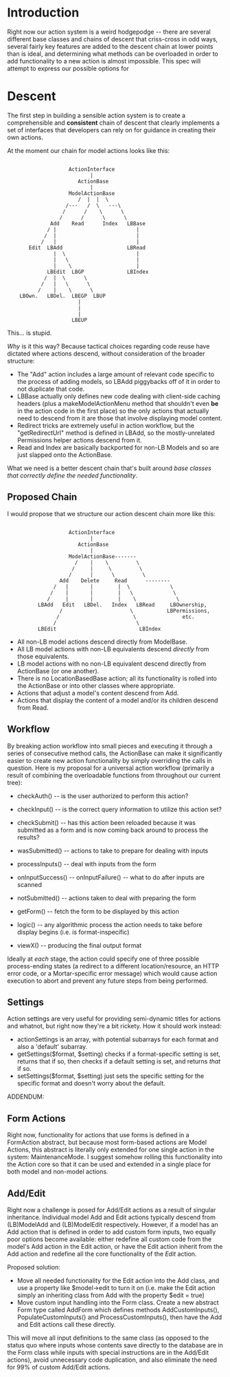 # Introduction #

Right now our action system is a weird hodgepodge -- there are several different base classes and chains of descent that criss-cross in odd ways, several fairly key features are added to the descent chain at lower points than is ideal, and determining what methods can be overloaded in order to add functionality to a new action is almost impossible. This spec will attempt to express our possible options for

# Descent #

The first step in building a sensible action system is to create a comprehensible and **consistent** chain of descent that clearly implements a set of interfaces that developers can rely on for guidance in creating their own actions.

At the moment our chain for model actions looks like this:

```

                    ActionInterface
                           |
                       ActionBase
                           |
                    ModelActionBase
                       /  |  |  \
                   /---   /  \   ---\
                  /      /    \      \
                 /      /      \      \
              Add    Read      Index   LBBase
             / |                          |
            /  |                          |
           /   |                          |
       Edit  LBAdd                     LBRead
               |  \                       |
               |   \                      |
               |    \                     |
             LBEdit  LBGP              LBIndex
            /  |  \      \
           /   |   \      \
          /    |    \      \
    LBOwn.   LBDel.  LBEGP  LBUP
                       |
                       |
                       |
                     LBEUP

```

This... is stupid.

_Why_ is it this way? Because tactical choices regarding code reuse have dictated where actions descend, without consideration of the broader structure:

  * The "Add" action includes a large amount of relevant code specific to the process of adding models, so LBAdd piggybacks off of it in order to not duplicate that code.
  * LBBase actually only defines new code dealing with client-side caching headers (plus a makeModelActionMenu method that shouldn't even **be** in the action code in the first place) so the only actions that actually need to descend from it are those that involve displaying model content.
  * Redirect tricks are extremely useful in action workflow, but the "getRedirectUrl" method is defined in LBAdd, so the mostly-unrelated Permissions helper actions descend from it.
  * Read and Index are basically backported for non-LB Models and so are just slapped onto the ActionBase.

What we need is a better descent chain that's built around _base classes that correctly define the needed functionality_.

## Proposed Chain ##

I would propose that we structure our action descent chain more like this:

```

                    ActionInterface
                           |
                       ActionBase
                           |
                    ModelActionBase-------
                      /    |    \         \
                     /     |     \         \
                    /      |      \         \
                 Add    Delete     Read      --------
               /   |       |        |  \             \
              /    |       |        |   \             \
             /     |       |        |    \             \
          LBAdd   Edit   LBDel.   Index   LBRead     LBOwnership,
                 /                      \           LBPermissions,
                /                        \               etc.
               /                          \
          LBEdit                           LBIndex

```

  * All non-LB model actions descend directly from ModelBase.
  * All LB model actions with non-LB equivalents descend _directly_ from those equivalents.
  * LB model actions with no non-LB equivalent descend directly from ActionBase (or one another).
  * There is no LocationBasedBase action; all its functionality is rolled into the ActionBase or into other classes where appropriate.
  * Actions that adjust a model's content descend from Add.
  * Actions that display the content of a model and/or its children descend from Read.

## Workflow ##

By breaking action workflow into small pieces and executing it through a series of consecutive method calls, the ActionBase can make it significantly easier to create new action functionality by simply overriding the calls in question. Here is my proposal for a universal action workflow (primarily a result of combining the overloadable functions from throughout our current tree):

  * checkAuth() -- is the user authorized to perform this action?
  * checkInput() -- is the correct query information to utilize this action set?
  * checkSubmit() -- has this action been reloaded because it was submitted as a form and is now coming back around to process the results?

  * wasSubmitted() -- actions to take to prepare for dealing with inputs
  * processInputs() -- deal with inputs from the form
  * onInputSuccess() -- onInputFailure() -- what to do after inputs are scanned

  * notSubmitted() -- actions taken to deal with preparing the form
  * getForm() -- fetch the form to be displayed by this action

  * logic() -- any algorithmic process the action needs to take before display begins (i.e. is format-inspecific)
  * viewX() -- producing the final output format

Ideally at _each_ stage, the action could specify one of three possible process-ending states (a redirect to a different location/resource, an HTTP error code, or a Mortar-specific error message) which would cause action execution to abort and prevent any future steps from being performed.

## Settings ##

Action settings are very useful for providing semi-dynamic titles for actions and whatnot, but right now they're a bit rickety. How it should work instead:

  * actionSettings is an array, with potential subarrays for each format and also a 'default' subarray.
  * getSettings($format, $setting) checks if a format-specific setting is set, returns that if so, then checks if a default setting is set, and returns _that_ if so.
  * setSettings($format, $setting) just sets the specific setting for the specific format and doesn't worry about the default.

ADDENDUM:

## Form Actions ##

Right now, functionality for actions that use forms is defined in a FormAction abstract, but because most form-based actions are Model Actions, this abstract is literally only extended for one single action in the system: MaintenanceMode. I suggest somehow rolling this functionality into the Action core so that it can be used and extended in a single place for both model and non-model actions.

## Add/Edit ##

Right now a challenge is posed for Add/Edit actions as a result of singular inheritance. Individual model Add and Edit actions typically descend from (LB)ModelAdd and (LB)ModelEdit respectively. However, if a model has an Add action that is defined in order to add custom form inputs, two equally poor options become available: either redefine all custom code from the model's Add action in the Edit action, or have the Edit action inherit from the Add action and redefine all the core functionality of the _Edit_ action.

Proposed solution:
  * Move all needed functionality for the Edit action into the Add class, and use a property like $model->edit to turn it on (i.e. make the Edit action simply an inheriting class from Add with the property $edit = true)
  * Move custom input handling into the Form class. Create a new abstract Form type called AddForm which defines methods AddCustomInputs(), PopulateCustomInputs() and ProcessCustomInputs(), then have the Add and Edit actions call these directly.

This will move all input definitions to the same class (as opposed to the status quo where inputs whose contents save directly to the database are in the Form class while inputs with special instructions are in the Add/Edit actions), avoid unnecessary code duplication, and also eliminate the need for 99% of custom Add/Edit actions.